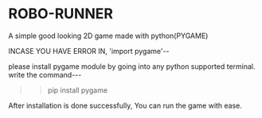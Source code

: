 # ROBO-RUNNER
A simple good looking 2D game made with python(PYGAME) 

INCASE YOU HAVE ERROR IN,  'import pygame'--

please install pygame module by going into any python supported terminal.
write the command--- 
>> pip install pygame

After installation is done successfully, You can run the game with ease. 
